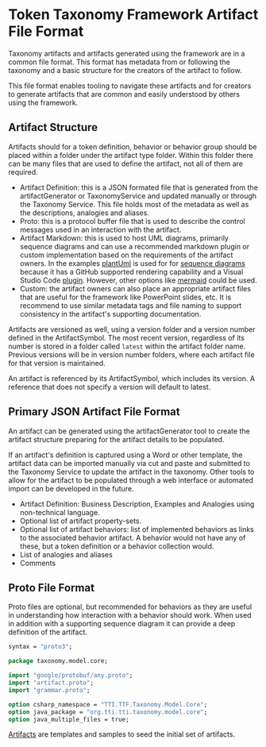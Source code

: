 # Token Taxonomy Framework Artifact File Format

Taxonomy artifacts and artifacts generated using the framework are in a common file format.  This format has metadata from or following the taxonomy and a basic structure for the creators of the artifact to follow.

This file format enables tooling to navigate these artifacts and for creators to generate artifacts that are common and easily understood by others using the framework.

## Artifact Structure

Artifacts should for a token definition, behavior or behavior group should be placed within a folder under the artifact type folder.  Within this folder there can be many files that are used to define the artifact, not all of them are required.

- Artifact Definition: this is a JSON formated file that is generated from the artifactGenerator or TaxonomyService and updated manually or through the Taxonomy Service. This file holds most of the metadata as well as the descriptions, analogies and aliases.
- Proto: this is a protocol buffer file that is used to describe the control messages used in an interaction with the artifact.
- Artifact Markdown:  this is used to host UML diagrams, primarily sequence diagrams and can use a recommended markdown plugin or custom implementation based on the requirements of the artifact owners. In the examples [plantUml](http://plantuml.com) is used for for [sequence diagrams](http://plantuml.com/sequence-diagram) because it has a GitHub supported rendering capability and a Visual Studio Code [plugin](https://marketplace.visualstudio.com/items?itemName=jebbs.plantuml#markdown-integrating).  However, other options like
[mermaid](https://marketplace.visualstudio.com/items?itemName=vstirbu.vscode-mermaid-preview) could be used.
- Custom: the artifact owners can also place an appropriate artifact files that are useful for the framework like PowerPoint slides, etc. It is recommend to use similar metadata tags and file naming to support consistency in the artifact's supporting documentation.

Artifacts are versioned as well, using a version folder and a version number defined in the ArtifactSymbol.  The most recent version, regardless of its number is stored in a folder called `latest` within the artifact folder name. Previous versions will be in version number folders, where each artifact file for that version is maintained.

An artifact is referenced by its ArtifactSymbol, which includes its version.  A reference that does not specify a version will default to latest.

## Primary JSON Artifact File Format

An artifact can be generated using the artifactGenerator tool to create the artifact structure preparing for the artifact details to be populated.

If an artifact's definition is captured using a Word or other template, the artifact data can be imported manually via cut and paste and submitted to the Taxonomy Service to update the artifact in the taxonomy.  Other tools to allow for the artifact to be populated through a web interface or automated import can be developed in the future.

- Artifact Definition: Business Description, Examples and Analogies using non-technical language.
- Optional list of artifact property-sets.
- Optional list of artifact behaviors: list of implemented behaviors as links to the associated behavior artifact.  A behavior would not have any of these, but a token definition or a behavior collection would.
- List of analogies and aliases
- Comments

## Proto File Format

Proto files are optional, but recommended for behaviors as they are useful in understanding how interaction with a behavior should work.  When used in addition with a supporting sequence diagram it can provide a deep definition of the artifact.

```protobuf
syntax = "proto3";

package taxonomy.model.core;

import "google/protobuf/any.proto";
import "artifact.proto";
import "grammar.proto";

option csharp_namespace = "TTI.TTF.Taxonomy.Model.Core";
option java_package = "org.tti.tti.taxonomy.model.core";
option java_multiple_files = true;
```

[Artifacts](artifacts) are templates and samples to seed the initial set of artifacts.
